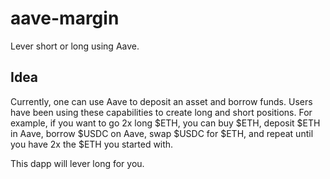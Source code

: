 # aave-margin
Lever short or long using Aave.

## Idea
Currently, one can use Aave to deposit an asset and borrow funds. Users have been using these capabilities to create long and short positions. For example, if you want to go 2x long $ETH, you can buy $ETH, deposit $ETH in Aave, borrow $USDC on Aave, swap $USDC for $ETH, and repeat until you have 2x the $ETH you started with.

This dapp will lever long for you.
